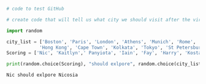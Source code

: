 ```python
# code to test GitHub 
```


```python
# create code that will tell us what city we should visit after the virus is gone
```


```python
import random

city_list = ['Boston', 'Paris', 'London', 'Athens', 'Munich', 'Rome',
            'Hong Kong', 'Cape Town', 'Kolkata', 'Tokyo', 'St Petersburg', 'Nicosia']
Scoring = ['Nic', 'Kaitlyn',' Panyiota', 'Iain', 'Fay', 'Harry', 'Kostas', 'Grigorios']

```


```python
print(random.choice(Scoring), "should exlpore", random.choice(city_list))
```

    Nic should exlpore Nicosia



```python

```


```python

```


```python

```
